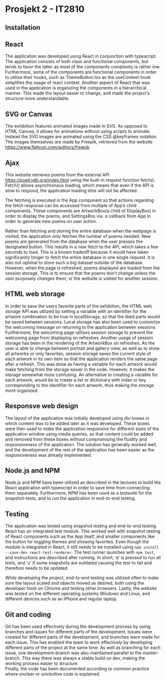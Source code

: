 # Prosjekt 2 - IT2810


## Installation

## React
The application was developed using React in conjunction with typescript. 
The application consists of both class and functional components, 
but tends to favor the latter as most of the components complexity is rather low. 
Furthermore, some of the components are functional components in order to 
utilize their hooks, such as ThemeButton.tsx as the useContext-hook 
simplifies the usage of react context.
Another aspect of React that was used in the application is organizing the 
components in a hierarchical manner. 
This made the layout easier to change, 
and made the project’s structure more understandable.

## SVG or Canvas
The exhibition features animated images made in SVG. 
As opposed to HTML Canvas, it allows for animations without using scripts to 
animate. Instead the SVG images are animated using the CSS @keyframes notation. 
The images themselves are made by Freepik, 
retrieved from the website https://www.flaticon.com/authors/freepik

## Ajax
This website retrieves poems from the external API 
https://poetrydb.org/index.html using the built-in request function fetch(). 
Fetch() allows asynchronous loading, which means that even if the API is slow to
respond, the application loading time will not be affected.  

The fetching is executed in the App component so that actions regarding the 
fetch response can be accessed from multiple of App’s child components. 
These components are ArtworkBox(a child of DisplayBox) in order to display the 
poems, and SettingsBox via. a callback from App in order to generate new poems 
on user action.  

Rather than fetching and storing the entire database when the webpage is visited,
the application only fetches the number of poems needed. New poems are generated 
from the database when the user presses the designated button. 
This results in a new fetch to the API, which takes a few seconds to load. 
This is a known tradeoff because it would have taken significantly longer to 
fetch the entire database in one single request. It is also not optimal to store
such a big dataset outside of the database. However, when the page is refreshed,
poems displayed are loaded from the session storage. This is to ensure that the 
poems don’t change unless the user purposely changes them, or the website is 
visited for another session.

## HTML web storage
In order to save the users favorite parts of the exhibition, 
the HTML web storage API was utilized by setting a variable with an identifier 
for the artwork combination to be true in localStorage, so that the liked parts
would be saved between sessions. Local storage has also been used to customize
the welcoming message on returning to the application between sessions. 
Furthermore, the welcoming page utilizes session storage to prevent the 
welcoming page from displaying on refreshes. Another usage of session storage 
has been in the rendering of the ArtworkBox on refreshes. As the user is able to
change between portrait and gallery-view, as well as to show all artworks or 
only favorites, session storage saves the current style of each artwork in its 
own item so that the application renders the same page after a refresh. 
This was done as having a variable for each artwork would make fetching from the
storage easier in the code. However, it makes the storage somewhat more confusing.
An alternative to creating a variable for each artwork, 
would be to create a list or dictionary with index or key corresponding to the
identifier for each artwork, thus making the storage more organized.

## Responsve web design
The layout of the application was initially developed using div-boxes in which 
content was to be added later as it was developed. 
These boxes were then used to make the application responsive for different 
sizes of the application window using media queries, so that content could be 
added and removed from these boxes without compromising the fluidity and 
responsiveness of the application. The solution has generally worked well, 
and the development of the rest of the application has been easier as the 
responsiveness was already implemented.

## Node.js and NPM
Node.js and NPM have been utilized as described in the lectures to build the 
React application with typescript in order to save time from connecting them 
separately. Furthermore, NPM has been used as a testsuite for the 
snapshot-tests, and to run the application in end-to-end testing.

## Testing
The application was tested using snapshot testing and end-to-end testing. 
React has an integrated test module. This worked well with snapshot testing of 
React components such as the App itself, and smaller components like the button 
for toggling themes and showing favorites. Even though the module is integrated 
in React, it still needs to be installed using 
`npm install --save-dev react-test-renderer`. The test runner launches with `npm test`, and instructions are described after running. In short, ‘a’ is pressed to 
run all tests, and ‘u’ if some snapshots are outdated causing the test to fail 
and therefore needs to be updated.  

While developing the project, end-to-end testing was utilized often to make 
sure the layout scaled and objects moved as desired, both using the developer 
tools on Chrome and testing other browsers. Lastly, the website was tested on 
the different operating systems Windows and Linux, and different devices such 
as an iPhone and regular laptop.

## Git and coding
Git has been used effectively during the development process by using branches 
and issues for different parts of the development. Issues were created for 
different parts of the development, and branches were made for each issue. 
This has enabled the team to work effectively by developing different parts of 
the project at the same time. As well as branching for each issue, one 
development-branch was also maintained parallel to the master-branch. 
This way there was always a stable build on dev, making the working process 
easier to structure  
Finally, the code has been documented according to common practice where unclear
or unintuitive code is explained. 
